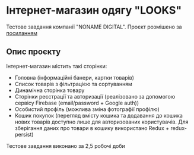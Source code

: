 # Інтернет-магазин одягу "LOOKS"

Тестове завдання компанії "NONAME DIGITAL". Проєкт розмішено за [посиланням](https://looks-shop.netlify.app)

## Опис проєкту

Інтернет-магазин містить такі сторінки:
* Головна (інформаційні банери, картки товарів)
* Список товарів з фільтрацією та сортуванням
* Динамічна сторінка товару
* Сторінки реєстрації та авторизації (реалізовано за допомогою сервісу Firebase (email/password + Google auth))
* Особистий профіль (можлива зміна фотографії профілю)
* Кошик покупок (перегляд вмісту кошика та додавання до кошика нових товарів доступно лише для авторизованих користувачів. Для зберігання даних про товари в кошику використано Redux + redux-persist)

Тестове завдання виконано за 2,5 робочі доби
